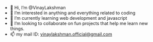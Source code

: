 - 👋 Hi, I’m @VinayLakshman
- 👀 I’m interested in anything and everything related to coding
- 🌱 I’m currently learning web development and javascript
- 💞️ I’m looking to collaborate on fun projects that help me learn new things.
- 📫 my mail ID: vinaylakshman.official@gmail.com

<!---
VinayLakshman/VinayLakshman is a ✨ special ✨ repository because its `README.md` (this file) appears on your GitHub profile.
You can click the Preview link to take a look at your changes.
--->
